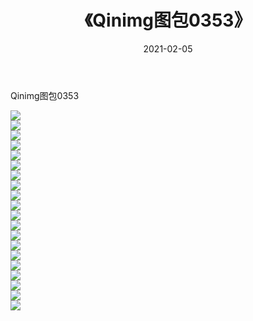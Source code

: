﻿---
layout: post
title:  《Qinimg图包0353》
date:   2021-02-05
img: http://imgx.orgx.ga/Qinimg图包/Qinimg图包0353/000.jpg
categories: [美女, 清纯, 唯美]
---

Qinimg图包0353

 ![](http://imgx.orgx.ga/Qinimg图包/Qinimg图包0353/001.jpg) <br>![](http://imgx.orgx.ga/Qinimg图包/Qinimg图包0353/002.jpg) <br>![](http://imgx.orgx.ga/Qinimg图包/Qinimg图包0353/003.jpg) <br>![](http://imgx.orgx.ga/Qinimg图包/Qinimg图包0353/004.jpg) <br>![](http://imgx.orgx.ga/Qinimg图包/Qinimg图包0353/005.jpg) <br>![](http://imgx.orgx.ga/Qinimg图包/Qinimg图包0353/006.jpg) <br>![](http://imgx.orgx.ga/Qinimg图包/Qinimg图包0353/007.jpg) <br>![](http://imgx.orgx.ga/Qinimg图包/Qinimg图包0353/008.jpg) <br>![](http://imgx.orgx.ga/Qinimg图包/Qinimg图包0353/009.jpg) <br>![](http://imgx.orgx.ga/Qinimg图包/Qinimg图包0353/010.jpg) <br>![](http://imgx.orgx.ga/Qinimg图包/Qinimg图包0353/011.jpg) <br>![](http://imgx.orgx.ga/Qinimg图包/Qinimg图包0353/012.jpg) <br>![](http://imgx.orgx.ga/Qinimg图包/Qinimg图包0353/013.jpg) <br>![](http://imgx.orgx.ga/Qinimg图包/Qinimg图包0353/014.jpg) <br>![](http://imgx.orgx.ga/Qinimg图包/Qinimg图包0353/015.jpg) <br>![](http://imgx.orgx.ga/Qinimg图包/Qinimg图包0353/016.jpg) <br>![](http://imgx.orgx.ga/Qinimg图包/Qinimg图包0353/017.jpg) <br>![](http://imgx.orgx.ga/Qinimg图包/Qinimg图包0353/018.jpg) <br>![](http://imgx.orgx.ga/Qinimg图包/Qinimg图包0353/019.jpg) <br>![](http://imgx.orgx.ga/Qinimg图包/Qinimg图包0353/020.jpg) <br>